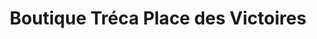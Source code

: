 ---
title: "Boutique Tréca Place des Victoires"
url: /paris/boutique-treca-place-des-victoires/
shop: lit
---